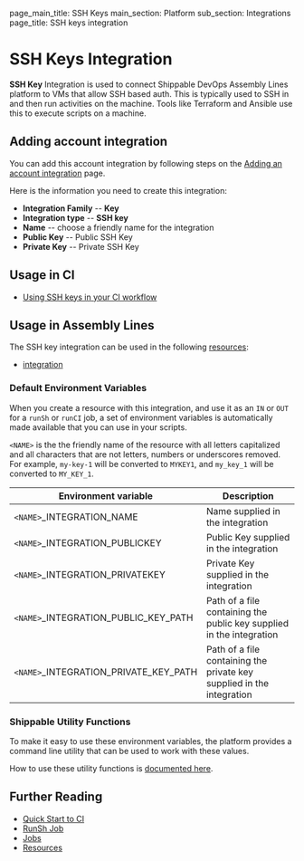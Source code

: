 page_main_title: SSH Keys
main_section: Platform
sub_section: Integrations
page_title: SSH keys integration

# SSH Keys Integration

**SSH Key** Integration is used to connect Shippable DevOps Assembly Lines platform to VMs that allow SSH based auth. This is typically used to SSH in and then run activities on the machine. Tools like Terraform and Ansible use this to execute scripts on a machine.

## Adding account integration

You can add this account integration by following steps on the [Adding an account integration](/platform/management/integrations/#adding-an-account-integration) page.

Here is the information you need to create this integration:

* **Integration Family** -- **Key**
* **Integration type** -- **SSH key**
* **Name** -- choose a friendly name for the integration
* **Public Key** -- Public SSH Key
* **Private Key** -- Private SSH Key

## Usage in CI

* [Using SSH keys in your CI workflow](/ci/ssh-keys/)

## Usage in Assembly Lines

The SSH key integration can be used in the following [resources](/platform/workflow/resource/overview/):

* [integration](/platform/workflow/resource/integration)

### Default Environment Variables
When you create a resource with this integration, and use it as an `IN` or `OUT` for a `runSh` or `runCI` job, a set of environment variables is automatically made available that you can use in your scripts.

`<NAME>` is the the friendly name of the resource with all letters capitalized and all characters that are not letters, numbers or underscores removed. For example, `my-key-1` will be converted to `MYKEY1`, and `my_key_1` will be converted to `MY_KEY_1`.

| Environment variable						| Description                         |
| ------------- 								|------------------------------------ |
| `<NAME>`\_INTEGRATION\_NAME   			| Name supplied in the integration |
| `<NAME>`\_INTEGRATION\_PUBLICKEY		| Public Key supplied in the integration |
| `<NAME>`\_INTEGRATION\_PRIVATEKEY		| Private Key supplied in the integration |
| `<NAME>`\_INTEGRATION\_PUBLIC\_KEY\_PATH		| Path of a file containing the public key supplied in the integration |
| `<NAME>`\_INTEGRATION\_PRIVATE\_KEY\_PATH		| Path of a file containing the private key supplied in the integration |

### Shippable Utility Functions
To make it easy to use these environment variables, the platform provides a command line utility that can be used to work with these values.

How to use these utility functions is [documented here](/platform/tutorial/workflow/using-shipctl).

## Further Reading
* [Quick Start to CI](/getting-started/ci-sample)
* [RunSh Job](/platform/workflow/job/runsh)
* [Jobs](/platform/workflow/job/overview)
* [Resources](/platform/workflow/resource/overview)
